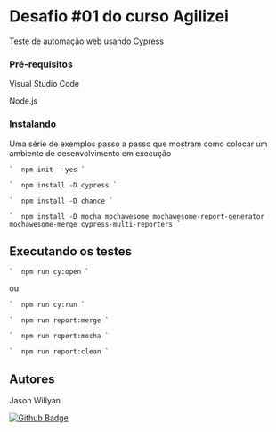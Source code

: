 # Desafio #01 do curso Agilizei 

Teste de automação web usando Cypress

### Pré-requisitos 

Visual Studio Code

Node.js

### Instalando 

Uma série de exemplos passo a passo que mostram como colocar um ambiente de desenvolvimento em execução 

`` ` 
npm init --yes
` `` 

`` ` 
npm install -D cypress
` `` 

`` ` 
npm install -D chance
` ``

`` ` 
npm install -D mocha mochawesome mochawesome-report-generator mochawesome-merge cypress-multi-reporters
` ``

## Executando os testes 

`` ` 
npm run cy:open
` `` 

ou

`` ` 
npm run cy:run
` `` 

`` ` 
npm run report:merge
` `` 

`` ` 
npm run report:mocha
` `` 

`` ` 
npm run report:clean
` `` 



## Autores 

Jason Willyan

[![Github Badge](https://img.shields.io/badge/-Github-000?style=flat-square&logo=Github&logoColor=white&link=https://github.com/fagnerpsantos)](https://github.com/jasonwillyan/)

